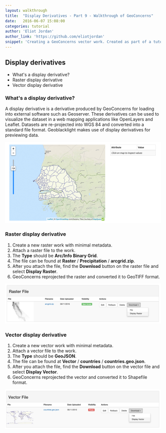 ```yaml
---
layout: walkthrough
title:  "Display Derivatives - Part 9 - Walkthrough of GeoConcerns"
date:   2016-06-07 15:08:00
categories: tutorial
author: 'Eliot Jordan'
author_link: 'https://github.com/eliotjordan'
snippet: 'Creating a GeoConcerns vector work. Created as part of a tutorial series given as Walkthrough of GeoConcerns'
---
```


## Display derivatives
  - What's a display derivative?
  - Raster display derivative
  - Vector display derivative

### What's a display derivative?

A display derivative is a derivative produced by GeoConcerns for loading into external software such as Geoserver. These derivatives can be used to visualize the dataset in a web mapping applications like OpenLayers and Leaflet. Datasets are re-projected into WGS 84 and converted into a standard file format. Geoblacklight makes use of display derivatives for previewing data.

![geoblacklight_leaflet](/images/geoblacklight_leaflet.png)

### Raster display derivative

1. Create a new raster work with minimal metadata.
1. Attach a raster file to the work. 
1. The **Type** should be **Arc/Info Binary Grid**.
1. The file can be found at **Raster** / **Precipitation** / **arcgrid.zip**.
1. After you attach the file, find the **Download** button on the raster file and select **Display Raster**.
1. GeoConcerns reprojected the raster and converted it to GeoTIFF format.

![raster_display](/images/raster_display.png)

### Vector display derivative

1. Create a new vector work with minimal metadata.
1. Attach a vector file to the work. 
1. The **Type** should be **GeoJSON**.
1. The file can be found at **Vector** / **countries** / **countries.geo.json**.
1. After you attach the file, find the **Download** button on the vector file and select **Display Vector**.
1. GeoConcerns reprojected the vector and converted it to Shapefile format.

![vector_display](/images/vector_display.png)